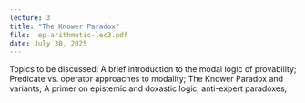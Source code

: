 ```yaml
---
lecture: 3
title: "The Knower Paradox"
file:  ep-arithmetic-lec3.pdf
date: July 30, 2025
---
```


Topics to be discussed: A brief introduction to the modal logic of provability; Predicate vs. operator approaches to modality; The Knower Paradox and variants; A primer on epistemic and doxastic logic, anti-expert paradoxes;  
